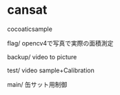 # cansat
cocoaticsample

flag/ opencv4で写真で実際の面積測定

backup/ video to picture

test/ video sample+Calibration

main/ 缶サット用制御


